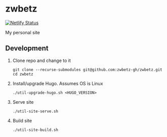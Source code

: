# zwbetz

[![Netlify Status](https://api.netlify.com/api/v1/badges/b2612da3-c505-44d0-a0c9-e628a3aa4994/deploy-status)](https://app.netlify.com/sites/elegant-davinci-b09eb7/deploys)

My personal site

## Development

1. Clone repo and change to it
    ```
    git clone --recurse-submodules git@github.com:zwbetz-gh/zwbetz.git
    cd zwbetz
    ```
1. Install/upgrade Hugo. Assumes OS is Linux
    ```
    ./util-upgrade-hugo.sh <HUGO_VERSION>
    ```
1. Serve site
    ```
    ./util-site-serve.sh
    ```
1. Build site
    ```
    ./util-site-build.sh
    ```
